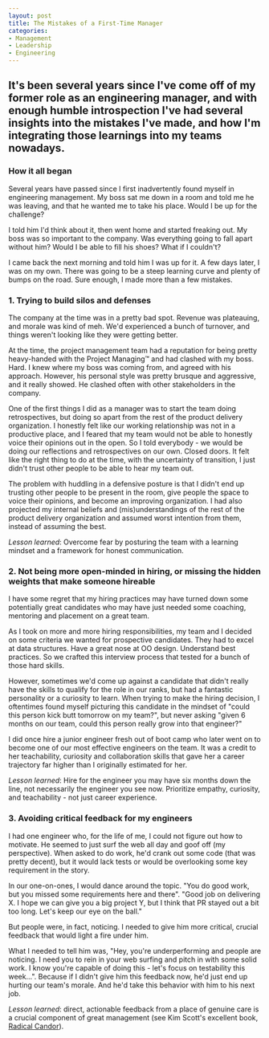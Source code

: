 ```yaml
---
layout: post
title: The Mistakes of a First-Time Manager
categories:
- Management
- Leadership
- Engineering
---
```


<h2 class="intro">It's been several years since I've come off of my former role as an engineering manager, and with enough humble introspection I've had several insights into the mistakes I've made, and how I'm integrating those learnings into my teams nowadays.</h2>

### How it all began

Several years have passed since I first inadvertently found myself in engineering management. My boss sat me down in a room and told me he was leaving, and that he wanted me to take his place. Would I be up for the challenge?

I told him I'd think about it, then went home and started freaking out. My boss was so important to the company. Was everything going to fall apart without him? Would I be able to fill his shoes? What if I couldn't?

I came back the next morning and told him I was up for it. A few days later, I was on my own. There was going to be a steep learning curve and plenty of bumps on the road. Sure enough, I made more than a few mistakes.

### 1. Trying to build silos and defenses

The company at the time was in a pretty bad spot. Revenue was plateauing, and morale was kind of meh. We'd experienced a bunch of turnover, and things weren't looking like they were getting better.

At the time, the project management team had a reputation for being pretty heavy-handed with the Project Managing™️ and had clashed with my boss. Hard. I knew where my boss was coming from, and agreed with his approach. However, his personal style was pretty brusque and aggressive, and it really showed. He clashed often with other stakeholders in the company.

One of the first things I did as a manager was to start the team doing retrospectives, but doing so apart from the rest of the product delivery organization. I honestly felt like our working relationship was not in a productive place, and I feared that my team would not be able to honestly voice their opinions out in the open. So I told everybody - we would be doing our reflections and retrospectives on our own. Closed doors. It felt like the right thing to do at the time, with the uncertainty of transition, I just didn't trust other people to be able to hear my team out.

The problem with huddling in a defensive posture is that I didn't end up trusting other people to be present in the room, give people the space to voice their opinions, and become an improving organization. I had also projected my internal beliefs and (mis)understandings of the rest of the product delivery organization and assumed worst intention from them, instead of assuming the best.

*Lesson learned*: Overcome fear by posturing the team with a learning mindset and a framework for honest communication.

### 2. Not being more open-minded in hiring, or missing the hidden weights that make someone hireable

I have some regret that my hiring practices may have turned down some potentially great candidates who may have just needed some coaching, mentoring and placement on a great team.

As I took on more and more hiring responsibilities, my team and I decided on some criteria we wanted for prospective candidates. They had to excel at data structures. Have a great nose at OO design. Understand best practices. So we crafted this interview process that tested for a bunch of those hard skills.

However, sometimes we'd come up against a candidate that didn't really have the skills to qualify for the role in our ranks, but had a fantastic personality or a curiosity to learn. When trying to make the hiring decision, I oftentimes found myself picturing this candidate in the mindset of "could this person kick butt tomorrow on my team?", but never asking "given 6 months on our team, could this person really grow into that engineer?"

I did once hire a junior engineer fresh out of boot camp who later went on to become one of our most effective engineers on the team. It was a credit to her teachability, curiosity and collaboration skills that gave her a career trajectory far higher than I originally estimated for her.

*Lesson learned*: Hire for the engineer you may have six months down the line, not necessarily the engineer you see now. Prioritize empathy, curiosity, and teachability - not just career experience.


### 3. Avoiding critical feedback for my engineers

I had one engineer who, for the life of me, I could not figure out how to motivate. He seemed to just surf the web all day and goof off (my perspective). When asked to do work, he'd crank out some code (that was pretty decent), but it would lack tests or would be overlooking some key requirement in the story.

In our one-on-ones, I would dance around the topic. "You do good work, but you missed some requirements here and there". "Good job on delivering X. I hope we can give you a big project Y, but I think that PR stayed out a bit too long. Let's keep our eye on the ball."

But people were, in fact, noticing. I needed to give him more critical, crucial feedback that would light a fire under him.

What I needed to tell him was, "Hey, you're underperforming and people are noticing. I need you to rein in your web surfing and pitch in with some solid work. I know you're capable of doing this - let's focus on testability this week...". Because if I didn't give him this feedback now, he'd just end up hurting our team's morale. And he'd take this behavior with him to his next job.

*Lesson learned*: direct, actionable feedback from a place of genuine care is a crucial component of great management (see Kim Scott's excellent book, [Radical Candor](https://www.radicalcandor.com/)).
